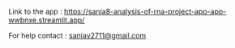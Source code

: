 Link to the app : https://sania8-analysis-of-rna-project-app-app-wwbnxe.streamlit.app/


For help contact : saniav2711@gmail.com
